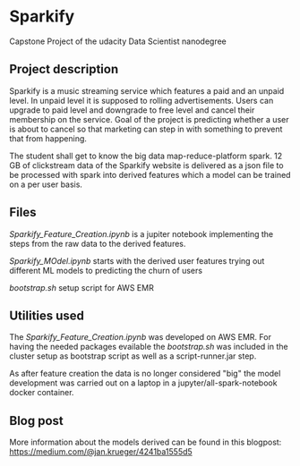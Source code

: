 # Sparkify

Capstone Project of the udacity Data Scientist nanodegree

## Project description

Sparkify is a music streaming service which features a paid and an unpaid level. In unpaid level it is supposed to rolling advertisements.
Users can upgrade to paid level and downgrade to free level and cancel their membership on the service.
Goal of the project is predicting whether a user is about to cancel so that marketing can step in with something to prevent that from
happening.

The student shall get to know the big data map-reduce-platform spark. 12 GB of clickstream data of the Sparkify website is delivered
as a json file to be processed with spark into derived features which a model can be trained on a per user basis.

## Files

*Sparkify_Feature_Creation.ipynb* is a jupiter notebook implementing the steps from the raw data to the derived features.

*Sparkify_MOdel.ipynb* starts with the derived user features trying out different ML models to predicting the churn of users

*bootstrap.sh* setup script for AWS EMR

## Utilities used

The *Sparkify_Feature_Creation.ipynb* was developed on AWS EMR. For having the needed packages evailable the *bootstrap.sh* was included in the cluster setup
as bootstrap script as well as a script-runner.jar step.

As after feature creation the data is no longer considered "big" the model development was carried out on a laptop in a jupyter/all-spark-notebook docker container.

## Blog post

More information about the models derived can be found in this blogpost: https://medium.com/@jan.krueger/4241ba1555d5
